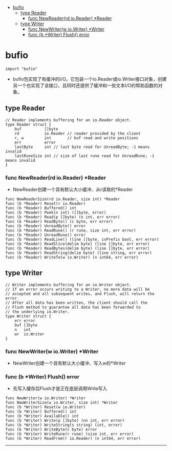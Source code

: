 <!-- MDTOC maxdepth:6 firsth1:1 numbering:0 flatten:0 bullets:1 updateOnSave:1 -->

- [bufio](#bufio)   
   - [type Reader](#type-reader)   
      - [func NewReader(rd io.Reader) *Reader](#func-newreaderrd-ioreader-reader)   
   - [type Writer](#type-writer)   
      - [func NewWriter(w io.Writer) *Writer](#func-newwriterw-iowriter-writer)   
      - [func (b *Writer) Flush() error](#func-b-writer-flush-error)   

<!-- /MDTOC -->

# bufio

```
import "bufio"
```

* bufio包实现了有缓冲的I/O。它包装一个io.Reader或io.Writer接口对象，创建另一个也实现了该接口，且同时还提供了缓冲和一些文本I/O的帮助函数的对象。



## type Reader

```
// Reader implements buffering for an io.Reader object.
type Reader struct {
	buf          []byte
	rd           io.Reader // reader provided by the client
	r, w         int       // buf read and write positions
	err          error
	lastByte     int // last byte read for UnreadByte; -1 means invalid
	lastRuneSize int // size of last rune read for UnreadRune; -1 means invalid
}
```


### func NewReader(rd io.Reader) *Reader

* NewReader创建一个具有默认大小缓冲、从r读取的*Reader



```
func NewReaderSize(rd io.Reader, size int) *Reader
func (b *Reader) Reset(r io.Reader)
func (b *Reader) Buffered() int
func (b *Reader) Peek(n int) ([]byte, error)
func (b *Reader) Read(p []byte) (n int, err error)
func (b *Reader) ReadByte() (c byte, err error)
func (b *Reader) UnreadByte() error
func (b *Reader) ReadRune() (r rune, size int, err error)
func (b *Reader) UnreadRune() error
func (b *Reader) ReadLine() (line []byte, isPrefix bool, err error)
func (b *Reader) ReadSlice(delim byte) (line []byte, err error)
func (b *Reader) ReadBytes(delim byte) (line []byte, err error)
func (b *Reader) ReadString(delim byte) (line string, err error)
func (b *Reader) WriteTo(w io.Writer) (n int64, err error)
```


## type Writer

```
// Writer implements buffering for an io.Writer object.
// If an error occurs writing to a Writer, no more data will be
// accepted and all subsequent writes, and Flush, will return the error.
// After all data has been written, the client should call the
// Flush method to guarantee all data has been forwarded to
// the underlying io.Writer.
type Writer struct {
	err error
	buf []byte
	n   int
	wr  io.Writer
}
```

### func NewWriter(w io.Writer) *Writer

* NewWriter创建一个具有默认大小缓冲、写入w的*Writer

### func (b *Writer) Flush() error

* 先写入缓存后Flush才是正在底层调用Write写入

```
func NewWriter(w io.Writer) *Writer
func NewWriterSize(w io.Writer, size int) *Writer
func (b *Writer) Reset(w io.Writer)
func (b *Writer) Buffered() int
func (b *Writer) Available() int
func (b *Writer) Write(p []byte) (nn int, err error)
func (b *Writer) WriteString(s string) (int, error)
func (b *Writer) WriteByte(c byte) error
func (b *Writer) WriteRune(r rune) (size int, err error)
func (b *Writer) ReadFrom(r io.Reader) (n int64, err error)
```

---
